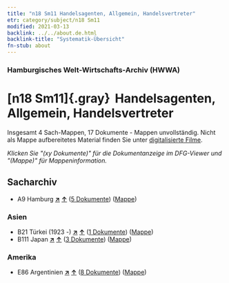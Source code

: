 ```yaml
---
title: "n18 Sm11 Handelsagenten, Allgemein, Handelsvertreter"
etr: category/subject/n18 Sm11
modified: 2021-03-13
backlink: ../../about.de.html
backlink-title: "Systematik-Übersicht"
fn-stub: about
---
```


### Hamburgisches Welt-Wirtschafts-Archiv (HWWA)
# [n18 Sm11]{.gray}&#8201; Handelsagenten, Allgemein, Handelsvertreter&#160; 




Insgesamt 4 Sach-Mappen, 17 Dokumente - Mappen unvollständig.
Nicht als Mappe aufbereitetes Material finden Sie unter [digitalisierte Filme](/film/h1_sh).

_Klicken Sie "(xy Dokumente)" für die Dokumentanzeige im DFG-Viewer und "(Mappe)" für Mappeninformation._

## Sacharchiv



- A9 Hamburg [**&nearr;**](../../../geo/i/140905/about.de.html "Hamburg (alle Mappen)") [**&uarr;**](../../../geo/about.de.html#A9 "Ländersystematik") (<a href="https://pm20.zbw.eu/dfgview/sh/140905,145273" title="über: Hamburg : Handelsagenten, Allgemein, Handelsvertreter" target="_blank">5 Dokumente</a>) ([Mappe](../../../../folder/sh/1409xx/140905/1452xx/145273/about.de.html))

### Asien

- B21 Türkei (1923 -) [**&nearr;**](../../../geo/i/141111/about.de.html "Türkei (1923 -) (alle Mappen)") [**&uarr;**](../../../geo/about.de.html#B21 "Ländersystematik") (<a href="https://pm20.zbw.eu/dfgview/sh/141111,145273" title="über: Türkei (1923 -) : Handelsagenten, Allgemein, Handelsvertreter" target="_blank">1 Dokumente</a>) ([Mappe](../../../../folder/sh/1411xx/141111/1452xx/145273/about.de.html))
- B111 Japan [**&nearr;**](../../../geo/i/141272/about.de.html "Japan (alle Mappen)") [**&uarr;**](../../../geo/about.de.html#B111 "Ländersystematik") (<a href="https://pm20.zbw.eu/dfgview/sh/141272,145273" title="über: Japan : Handelsagenten, Allgemein, Handelsvertreter" target="_blank">3 Dokumente</a>) ([Mappe](../../../../folder/sh/1412xx/141272/1452xx/145273/about.de.html))

### Amerika

- E86 Argentinien [**&nearr;**](../../../geo/i/141692/about.de.html "Argentinien (alle Mappen)") [**&uarr;**](../../../geo/about.de.html#E86 "Ländersystematik") (<a href="https://pm20.zbw.eu/dfgview/sh/141692,145273" title="über: Argentinien : Handelsagenten, Allgemein, Handelsvertreter" target="_blank">8 Dokumente</a>) ([Mappe](../../../../folder/sh/1416xx/141692/1452xx/145273/about.de.html))


